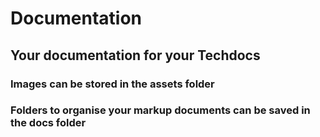 # Documentation

## Your documentation for your Techdocs
### Images can be stored in the assets folder
### Folders to organise your markup documents can be saved in the docs folder
